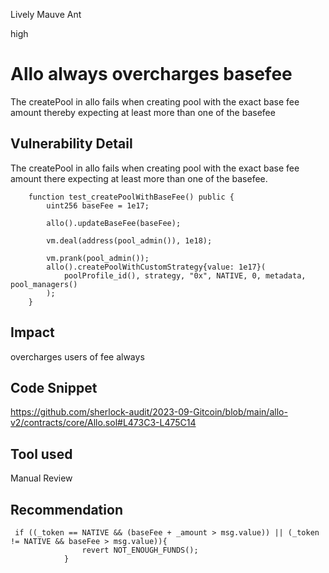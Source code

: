 Lively Mauve Ant

high

# Allo always overcharges basefee
The createPool in allo fails when creating pool with the exact base fee amount thereby expecting at least more than one of the basefee
## Vulnerability Detail
The createPool in allo fails when creating pool with the exact base fee amount there expecting at least more than one of the basefee.
```solidity
    function test_createPoolWithBaseFee() public {
        uint256 baseFee = 1e17;

        allo().updateBaseFee(baseFee);

        vm.deal(address(pool_admin()), 1e18);

        vm.prank(pool_admin());
        allo().createPoolWithCustomStrategy{value: 1e17}(
            poolProfile_id(), strategy, "0x", NATIVE, 0, metadata, pool_managers()
        );
    }
```
## Impact
overcharges users of fee always
## Code Snippet
https://github.com/sherlock-audit/2023-09-Gitcoin/blob/main/allo-v2/contracts/core/Allo.sol#L473C3-L475C14
## Tool used

Manual Review

## Recommendation
```solidity
 if ((_token == NATIVE && (baseFee + _amount > msg.value)) || (_token != NATIVE && baseFee > msg.value)){
                revert NOT_ENOUGH_FUNDS();
            }
```